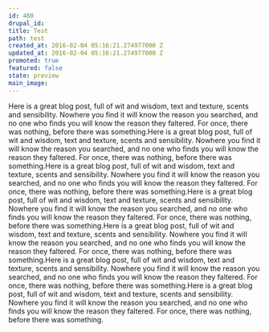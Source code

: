 ```yaml
---
id: 480
drupal_id: 
title: Test
path: test
created_at: 2016-02-04 05:16:21.274977000 Z
updated_at: 2016-02-04 05:16:21.274977000 Z
promoted: true
featured: false
state: preview
main_image: 
---
```

Here is a great blog post, full of wit and wisdom, text and texture, scents and sensibility. Nowhere you find it will know the reason you searched, and no one who finds you will know the reason they faltered. For once, there was nothing, before there was something.Here is a great blog post, full of wit and wisdom, text and texture, scents and sensibility. Nowhere you find it will know the reason you searched, and no one who finds you will know the reason they faltered. For once, there was nothing, before there was something.Here is a great blog post, full of wit and wisdom, text and texture, scents and sensibility. Nowhere you find it will know the reason you searched, and no one who finds you will know the reason they faltered. For once, there was nothing, before there was something.Here is a great blog post, full of wit and wisdom, text and texture, scents and sensibility. Nowhere you find it will know the reason you searched, and no one who finds you will know the reason they faltered. For once, there was nothing, before there was something.Here is a great blog post, full of wit and wisdom, text and texture, scents and sensibility. Nowhere you find it will know the reason you searched, and no one who finds you will know the reason they faltered. For once, there was nothing, before there was something.Here is a great blog post, full of wit and wisdom, text and texture, scents and sensibility. Nowhere you find it will know the reason you searched, and no one who finds you will know the reason they faltered. For once, there was nothing, before there was something.Here is a great blog post, full of wit and wisdom, text and texture, scents and sensibility. Nowhere you find it will know the reason you searched, and no one who finds you will know the reason they faltered. For once, there was nothing, before there was something.
